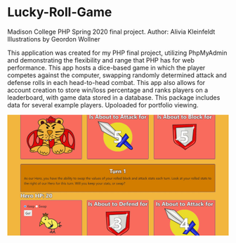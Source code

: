 # Lucky-Roll-Game
Madison College PHP Spring 2020 final project.
Author: Alivia Kleinfeldt
Illustrations by Geordon Wollner 

This application was created for my PHP final project, utilizing PhpMyAdmin and demonstrating the flexibility and range that PHP has for web performance. This app hosts a dice-based game in which the player competes against the computer, swapping randomly determined attack and defense rolls in each head-to-head combat. This app also allows for account creation to store win/loss percentage and ranks players on a leaderboard, with game data stored in a database. This package includes data for several example players. Upoloaded for portfolio viewing.

![In-Game Screenshot](php_game_screenshot.JPG?raw=true "Optional Title")
